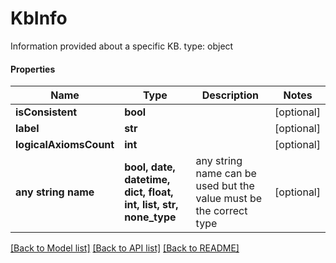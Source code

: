 # KbInfo

Information provided about a specific KB.               type: object

#### Properties
Name | Type | Description | Notes
------------ | ------------- | ------------- | -------------
**isConsistent** | **bool** |  | [optional] 
**label** | **str** |  | [optional] 
**logicalAxiomsCount** | **int** |  | [optional] 
**any string name** | **bool, date, datetime, dict, float, int, list, str, none_type** | any string name can be used but the value must be the correct type | [optional]

[[Back to Model list]](../README.md#documentation-for-models) [[Back to API list]](../README.md#documentation-for-api-endpoints) [[Back to README]](../README.md)


